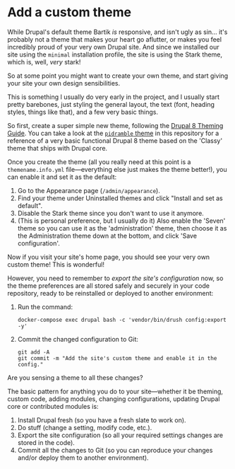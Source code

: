 # Add a custom theme

While Drupal's default theme Bartik _is_ responsive, and isn't ugly as sin... it's probably not a theme that makes your heart go aflutter, or makes you feel incredibly proud of your very own Drupal site. And since we installed our site using the `minimal` installation profile, the site is using the Stark theme, which is, well, _very_ stark!

So at some point you might want to create your own theme, and start giving your site your own design sensibilities.

This is something I usually do very early in the project, and I usually start pretty barebones, just styling the general layout, the text (font, heading styles, things like that), and a few very basic things.

So first, create a super simple new theme, following the [Drupal 8 Theming Guide](https://www.drupal.org/docs/8/theming). You can take a look at the [`pidramble` theme](../web/themes/custom/pidramble) in this repository for a reference of a very basic functional Drupal 8 theme based on the 'Classy' theme that ships with Drupal core.

Once you create the theme (all you really need at this point is a `themename.info.yml` file—everything else just makes the theme better!), you can enable it and set it as the default:

  1. Go to the Appearance page (`/admin/appearance`).
  1. Find your theme under Uninstalled themes and click "Install and set as default".
  1. Disable the Stark theme since you don't want to use it anymore.
  1. (This is personal preference, but I usually do it) Also enable the 'Seven' theme so you can use it as the 'administration' theme, then choose it as the Administration theme down at the bottom, and click 'Save configuration'.

Now if you visit your site's home page, you should see your very own custom theme! This is wonderful!

However, you need to remember to _export the site's configuration_ now, so the theme preferences are all stored safely and securely in your code repository, ready to be reinstalled or deployed to another environment:

  1. Run the command:

     ```
     docker-compose exec drupal bash -c 'vendor/bin/drush config:export -y'
     ```

  1. Commit the changed configuration to Git:

     ```
     git add -A
     git commit -m "Add the site's custom theme and enable it in the config."
     ```

Are you sensing a theme to all these changes?

The basic pattern for anything you do to your site—whether it be theming, custom code, adding modules, changing configurations, updating Drupal core or contributed modules is:

  1. Install Drupal fresh (so you have a fresh slate to work on).
  1. Do stuff (change a setting, modify code, etc.).
  1. Export the site configuration (so all your required settings changes are stored in the code).
  1. Commit all the changes to Git (so you can reproduce your changes and/or deploy them to another environment).
